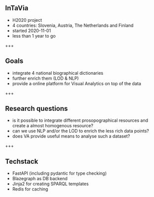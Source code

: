 ## InTaVia
- H2020 project<!-- .element: class="fragment" -->
- 4 countries: Slovenia, Austria, The Netherlands and Finland<!-- .element: class="fragment" -->
- started 2020-11-01<!-- .element: class="fragment" -->
- less than 1 year to go<!-- .element: class="fragment" -->

+++

## Goals
- integrate 4 national biographical dictionaries<!-- .element: class="fragment" -->
- further enrich them (LOD & NLP)<!-- .element: class="fragment" -->
- provide a online platform for Visual Analytics on top of the data<!-- .element: class="fragment" -->

+++

## Research questions
- is it possible to integrate different prosopographical resources and create a almost homogenous resource?<!-- .element: class="fragment" -->
- can we use NLP and/or the LOD to enrich the less rich data points?<!-- .element: class="fragment" -->
- does VA provide useful means to analyse such a dataset?<!-- .element: class="fragment" -->

+++

## Techstack
- FastAPI (including pydantic for type checking)<!-- .element: class="fragment" -->
- Blazegraph as DB backend<!-- .element: class="fragment" -->
- Jinja2 for creating SPARQL templates<!-- .element: class="fragment" -->
- Redis for caching<!-- .element: class="fragment" -->
